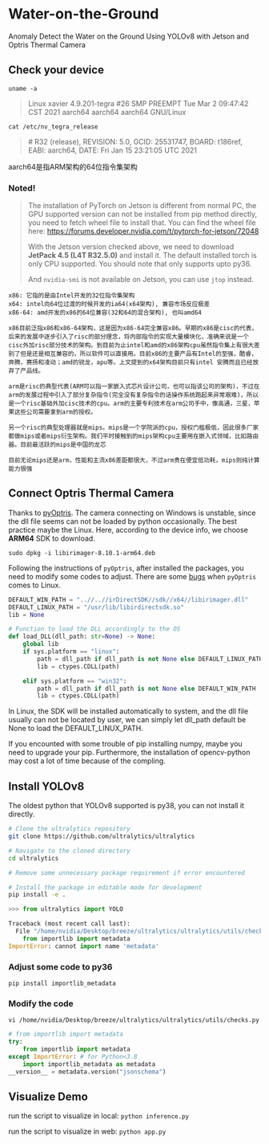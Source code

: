 # Water-on-the-Ground
Anomaly Detect the Water on the Ground Using YOLOv8 with Jetson and Optris Thermal Camera 

## Check your device
`uname -a`
> Linux xavier 4.9.201-tegra #26 SMP PREEMPT Tue Mar 2 09:47:42 CST 2021 aarch64 aarch64 aarch64 GNU/Linux

`cat /etc/nv_tegra_release`
> \# R32 (release), REVISION: 5.0, GCID: 25531747, BOARD: t186ref, EABI: aarch64, DATE: Fri Jan 15 23:21:05 UTC 2021

aarch64是指ARM架构的64位指令集架构
### Noted!
> The installation of PyTorch on Jetson is different from normal PC, the GPU supported version can not be installed from pip method directly, you need to fetch wheel file to install that. You can find the wheel file here: https://forums.developer.nvidia.com/t/pytorch-for-jetson/72048
> 
> With the Jetson version checked above, we need to download **JetPack 4.5 (L4T R32.5.0)** and install it. The default installed torch is only CPU supported. You should note that only supports upto py36.
>
> And `nvidia-smi` is not available on Jetson, you can use `jtop` instead.

```
x86: 它指的是由Intel开发的32位指令集架构
x64: intel向64位过渡的时候开发的ia64(x64架构), 兼容市场反应极差
x86-64: amd开发的x86的64位兼容(32和64的混合架构), 也叫amd64

x86目前泛指x86和x86-64架构，这是因为x86-64完全兼容x86。早期的x86是cisc的代表，后来的发展中逐步引入了risc的部分理念，将内部指令的实现大量模块化，准确来说是一个cisc外加risc部分技术的架构。到目前为止intel和amd的x86架构cpu虽然指令集上有很大差别了但是还是相互兼容的，所以软件可以直接用。目前x86的主要产品有Intel的至强，酷睿，奔腾，赛扬和凌动；amd的锐龙，apu等。上文提到的x64架构目前只有intel 安腾而且已经放弃了产品线。

arm是risc的典型代表(ARM可以指一家嵌入式芯片设计公司，也可以指该公司的架构)，不过在arm的发展过程中引入了部分复杂指令(完全没有复杂指令的话操作系统跑起来异常艰难)，所以是一个risc基础外加cisc技术的cpu。arm的主要专利技术在arm公司手中，像高通，三星，苹果这些公司需要拿到arm的授权。

另一个risc的典型处理器就是mips。mips是一个学院派的cpu，授权门槛极低，因此很多厂家都做mips或者mips衍生架构。我们平时接触到的mips架构cpu主要用在嵌入式领域，比如路由器。目前最活跃的mips是中国的龙芯

目前无论mips还是arm，性能和主流x86差距都很大，不过arm贵在便宜低功耗，mips则纯计算能力很强
```
## Connect Optris Thermal Camera
Thanks to [pyOptris](https://github.com/FiloCara/pyOptris). 
The camera connecting on Windows is unstable, since the dll file seems can not be loaded by python occasionally.
The best practice maybe the Linux.
Here, according to the device info, we choose **ARM64** SDK to download. 

`sudo dpkg -i libirimager-8.10.1-arm64.deb`

Following the instructions of `pyOptris`, after installed the packages, you need to modify some codes to adjust. There are some [bugs](https://github.com/FiloCara/pyOptris/blob/dev/pyOptris/direct_binding.py#L13) when `pyOptris` comes to Linux.
```python
DEFAULT_WIN_PATH = "..//..//irDirectSDK//sdk//x64//libirimager.dll"
DEFAULT_LINUX_PATH = "/usr/lib/libirdirectsdk.so"
lib = None

# Function to load the DLL accordingly to the OS
def load_DLL(dll_path: str=None) -> None:
    global lib
    if sys.platform == "linux":
        path = dll_path if dll_path is not None else DEFAULT_LINUX_PATH
        lib = ctypes.CDLL(path)

    elif sys.platform == "win32":
        path = dll_path if dll_path is not None else DEFAULT_WIN_PATH
        lib = ctypes.CDLL(path)
```
In Linux, the SDK will be installed automatically to system, and the dll file usually can not be located by user, we can simply let dll_path default be None to load the DEFAULT_LINUX_PATH.

If you encounted with some trouble of pip installing numpy, maybe you need to upgrade your pip. Furthermore, the installation of opencv-python may cost a lot of time because of the compling.

## Install YOLOv8
The oldest python that YOLOv8 supported is py38, you can not install it directly. 

```sh
# Clone the ultralytics repository
git clone https://github.com/ultralytics/ultralytics

# Navigate to the cloned directory
cd ultralytics

# Remove some unnecessary package requirement if error encountered

# Install the package in editable mode for development
pip install -e .
```

```py
>>> from ultralytics import YOLO

Traceback (most recent call last):
  File "/home/nvidia/Desktop/breeze/ultralytics/ultralytics/utils/checks.py", line 16, in <module>
    from importlib import metadata
ImportError: cannot import name 'metadata'
```

### Adjust some code to py36
`pip install importlib_metadata`

### Modify the code
`vi /home/nvidia/Desktop/breeze/ultralytics/ultralytics/utils/checks.py`

```py
# from importlib import metadata
try:
    from importlib import metadata
except ImportError: # for Python<3.8
    import importlib_metadata as metadata
__version__ = metadata.version("jsonschema")
```

## Visualize Demo
run the script to visualize in local:
`python inference.py`

run the script to visualize in web:
`python app.py`